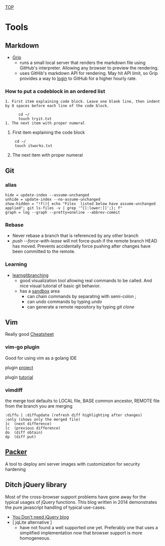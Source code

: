 [TOP](README.md)
# Tools
## Markdown
* [Grip](https://github.com/joeyespo/grip)
	* runs a small local server that renders the markdown file using GitHub's interpreter. Allowing any browser to preview the rendering.
	* uses GitHib's markdown API for rendering. May hit API limit, so Grip provides a way to [login](https://github.com/joeyespo/grip#access) to GitHub for a higher hourly rate.
### How to put a codeblock in an ordered list
```
1. First item explaining code block. Leave one blank line, then indent by 8 spaces before each line of the code block.

      cd ~/
      touch tryit.txt
1. The next item with proper numeral
```
1. First item explaining the code block

        cd ~/
        touch itworks.txt
1. The next item with proper numeral
## Git
### alias
```
hide = update-index --assume-unchanged
unhide = update-index --no-assume-unchanged
show-hidden = "!f(){ echo "Files  listed below have assume-unchanged applied"; git ls-files -v | grep '^[[:lower:]]';}; f"
graph = log --graph --pretty=oneline --abbrev-commit
```
### Rebase
* Never rebase a branch that is referenced by any other branch
* *push --force-with-lease* will not force-push if the remote branch HEAD has moved. Prevents accidentally force pushing after changes have been committed to the remote.

### Learning
* [learngitbranching](https://learngitbranching.js.org)
	* good visualization tool allowing real commands to be called. And nice visual tutorial of basic git behavior.
	* has a [sandbox](https://learngitbranching.js.org/?NODEMO) area
		* can chain commands by separating with semi-colon ;
		* can undo commands by typing *undo*
		* can generate a remote repository by typing *git clone*

## Vim

Really good [Cheatsheet](http://www.viemu.com/a_vi_vim_graphical_cheat_sheet_tutorial.html)

### vim-go plugin
Good for using vim as a golang IDE

plugin [project](https://github.com/fatih/vim-go#install)

plugin [tutorial](https://github.com/fatih/vim-go/wiki)

### vimdiff
the merge tool defaults to LOCAL file, BASE common ancestor, REMOTE file from the branch you are merging
```
:diffu | :diffupdate (refresh diff highlighting after changes)
:only (shows only the merged file)
]c	(next difference)
[c	(previous difference)
do	(diff obtain)
dp	(diff put)
```

## [Packer](https://www.packer.io/security.html)
A tool to deploy ami server images with customization for security hardening

## Ditch jQuery library
Most of the cross-browser support problems have gone away for the typical usages of jQuery functions. This blog written in 2014 demonstrates the pure javascript handling of typical use-cases.
* [You Don't need jQuery blog](https://blog.garstasio.com/you-dont-need-jquery/)
* &#91; jqLite alternative &#93;
	* have not found a well supported one yet. Preferably one that uses a simplified implementation now that browser support is more homogeneous.
